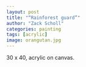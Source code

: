 ```yaml
---
layout: post
title: "“Rainforest guard”"
author: "Zack Scholl"
categories: painting
tags: [acrylic]
image: orangutan.jpg
---
```


30 x 40, acrylic on canvas.